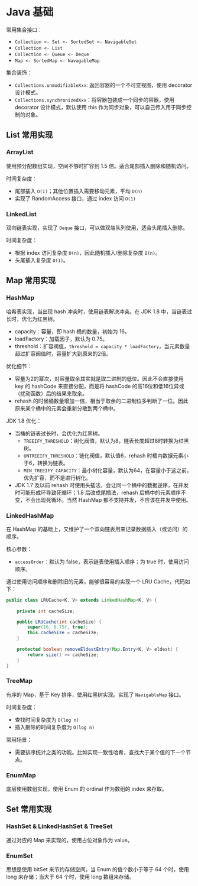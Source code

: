 # Java 基础

常用集合接口：

- `Collection <- Set <- SortedSet <- NavigableSet`
- `Collection <- List`
- `Collection <- Queue <- Deque`
- `Map <- SortedMap <- NavagableMap`

集合装饰：

- `Collections.unmodifiableXxx`: 返回容器的一个不可变视图，使用 decorator 设计模式。
- `Collections.synchronizedXxx`：将容器包装成一个同步的容器，使用 decorator 设计模式，默认使用 this 作为同步对象，可以自己传入用于同步控制的对象。

## List 常用实现

### ArrayList

使用预分配数组实现，空间不够时扩容到 1.5 倍。适合尾部插入删除和随机访问。

时间复杂度：

- 尾部插入 `O(1)`；其他位置插入需要移动元素，平均 `O(n)`
- 实现了 RandomAccess 接口，通过 index 访问 `O(1)`

### LinkedList

双向链表实现，实现了 `Deque` 接口，可以做双端队列使用，适合头尾插入删除。

时间复杂度：

- 根据 index 访问复杂度 `O(n)`，因此随机插入/删除复杂度 `O(n)`。
- 头尾插入复杂度 `O(1)`。

## Map 常用实现

### HashMap

哈希表实现，当出现 hash 冲突时，使用链表解决冲突。在 JDK 1.8 中，当链表过长时，优化为红黑树。

- capacity：容量，即 hash 桶的数量，初始为 16。
- loadFactory：加载因子，默认为 0.75。
- threshold：扩容阀值，`threshold = capacity * loadFactory`，当元素数量超过扩容阀值时，容量扩大到原来的2倍。

优化细节：

- 容量为2的幂次，对容量取余其实就是取二进制的低位。因此不会直接使用 key 的 hashCode 来直接分配，而是将 hashCode 的高16位和低16位异或（扰动函数）后的结果来取余。
- rehash 的时候桶数量增加一倍，相当于取余的二进制位多判断了一位。因此原来某个桶中的元素会重新分散到两个桶中。

JDK 1.8 优化：

- 当桶的链表过长时，会优化为红黑树。
  - `TREEIFY_THRESHOLD`：树化阀值，默认为8，链表长度超过8时转换为红黑树。
  - `UNTREEIFY_THRESHOLD`：链化阀值，默认值6，rehash 时桶内数据元素小于6，转换为链表。
  - `MIN_TREEIFY_CAPACITY`：最小树化容量，默认为64，在容量小于这之前，优先扩容，而不是进行树化。
- JDK 1.7 及以前 rehash 时使用头插法，会让同一个桶中的数据逆序，在并发时可能形成环导致死循环；1.8 后改成尾插法，rehash 后桶中的元素顺序不变，不会出现死循环。当然 HashMap 都不支持并发，不应该在并发中使用。

### LinkedHashMap

在 HashMap 的基础上，又维护了一个双向链表用来记录数据插入（或访问）的顺序。

核心参数：

- `accessOrder`：默认为 false，表示链表使用插入顺序；为 true 时，使用访问顺序。

通过使用访问顺序和删除旧的元素，能够很容易的实现一个 LRU Cache，代码如下：

```java
public class LRUCache<K, V> extends LinkedHashMap<K, V> {
    
    private int cacheSize;

    public LRUCache(int cacheSize) {
        super(16, 0.75f, true);
        this.cacheSize = cacheSize;
    }
    
    protected boolean removeEldestEntry(Map.Entry<K, V> eldest) {
        return size() >= cacheSize;
    }
}
```

### TreeMap

有序的 Map，基于 Key 排序，使用红黑树实现。实现了 `NavigableMap` 接口。

时间复杂度：

- 查找时间复杂度为 `O(log n)`
- 插入删除的时间复杂度为 `O(log n)`

常用场景：

- 需要排序统计之类的功能。比如实现一致性哈希，查找大于某个值的下一个节点。

### EnumMap

底层使用数组实现，使用 Enum 的 ordinal 作为数组的 index 来存取。

## Set 常用实现

### HashSet & LinkedHashSet & TreeSet

通过对应的 Map 来实现的，使用占位对象作为 value。

### EnumSet

思想是使用 bitSet 来节约存储空间。当 Enum 的值个数小于等于 64 个时，使用 long 来存储；当大于 64 个时，使用 long 数组来存储。

